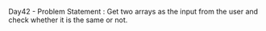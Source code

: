 Day42 - Problem Statement : Get two arrays as the input from the user and check whether it is the same or not.
